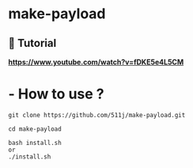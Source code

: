 # make-payload
## 🎥 Tutorial
**https://www.youtube.com/watch?v=fDKE5e4L5CM**

# - How to use ?
```
git clone https://github.com/511j/make-payload.git

cd make-payload

bash install.sh
or
./install.sh
```

